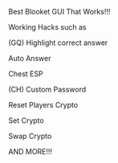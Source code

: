 Best Blooket GUI That Works!!!

Working Hacks such as

(GQ) Highlight correct answer

Auto Answer

Chest ESP

(CH) Custom Password

Reset Players Crypto

Set Crypto

Swap Crypto

AND MORE!!!
